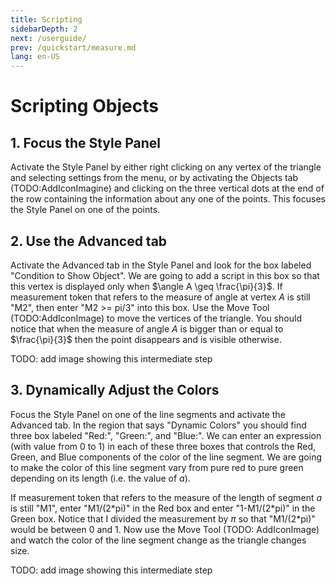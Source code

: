 ```yaml
---
title: Scripting
sidebarDepth: 2
next: /userguide/
prev: /quickstart/measure.md
lang: en-US
---
```


# Scripting Objects

## 1. Focus the Style Panel

Activate the Style Panel by either right clicking on any vertex of the triangle and selecting settings from the menu, or by activating the Objects tab (TODO:AddIconImagine) and clicking on the three vertical dots at the end of the row containing the information about any one of the points. This focuses the Style Panel on one of the points.

## 2. Use the Advanced tab

Activate the Advanced tab in the Style Panel and look for the box labeled "Condition to Show Object". We are going to add a script in this box so that this vertex is displayed only when $\angle A \geq \frac{\pi}{3}$. If measurement token that refers to the measure of angle at vertex $A$ is still "M2", then enter "M2 >= pi/3" into this box. Use the Move Tool (TODO:AddIconImage) to move the vertices of the triangle. You should notice that when the measure of angle $A$ is bigger than or equal to $\frac{\pi}{3}$ then the point disappears and is visible otherwise.

TODO: add image showing this intermediate step

## 3. Dynamically Adjust the Colors

Focus the Style Panel on one of the line segments and activate the Advanced tab. In the region that says "Dynamic Colors" you should find three box labeled "Red:", "Green:", and "Blue:". We can enter an expression (with value from 0 to 1) in each of these three boxes that controls the Red, Green, and Blue components of the color of the line segment. We are going to make the color of this line segment vary from pure red to pure green depending on its length (i.e. the value of $a$).

If measurement token that refers to the measure of the length of segment $a$ is still "M1", enter "M1/(2\*pi)" in the Red box and enter "1-M1/(2\*pi)" in the Green box. Notice that I divided the measurement by $\pi$ so that "M1/(2\*pi)" would be between 0 and 1. Now use the Move Tool (TODO: AddIconImage) and watch the color of the line segment change as the triangle changes size.

TODO: add image showing this intermediate step
